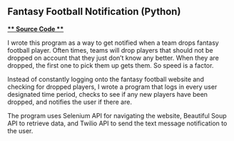 ## Fantasy Football Notification (Python)

**[** Source Code **](https://github.com/schnae1/projects/tree/master/ffnotify)**

I wrote this program as a way to get notified when a team drops fantasy football player. Often times, teams will drop players that should not be dropped on account that they just don’t know any better. When they are dropped, the first one to pick them up gets them. So speed is a factor.

Instead of constantly logging onto the fantasy football website and checking for dropped players, I wrote a program that logs in every user designated time period, checks to see if any new players have been dropped, and notifies the user if there are.

The program uses Selenium API for navigating the website, Beautiful Soup API to retrieve data, and Twilio API to send the text message notification to the user.
